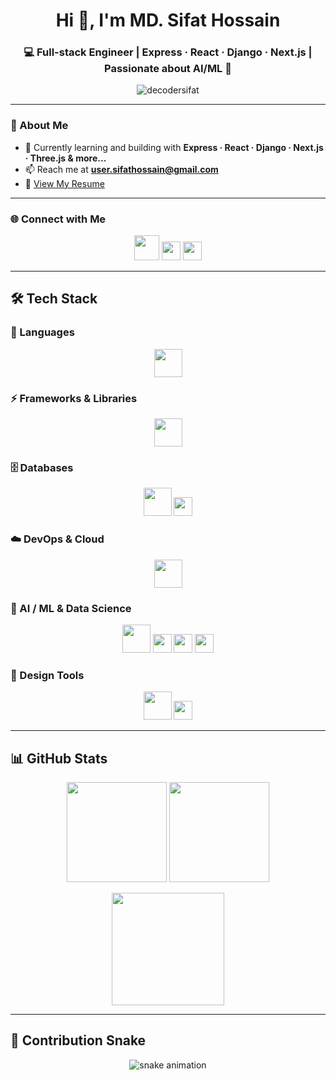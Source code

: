 <h1 align="center">Hi 👋, I'm MD. Sifat Hossain</h1>
<h3 align="center">💻 Full-stack Engineer | Express · React · Django · Next.js | Passionate about AI/ML 🤖</h3>

<p align="center">
  <img src="https://komarev.com/ghpvc/?username=decodersifat&label=Profile%20views&color=0e75b6&style=flat" alt="decodersifat" />
</p>

---

### 🚀 About Me  
- 🌱 Currently learning and building with **Express · React · Django · Next.js · Three.js & more...**  
- 📫 Reach me at **user.sifathossain@gmail.com**  
- 📄 [View My Resume](https://drive.google.com/file/d/12O0xoJU_gXBNibwFAW8Arv7CLIvoz_UK/view)

---

### 🌐 Connect with Me  
<p align="center">
  <a href="https://linkedin.com/in/decodersifat"><img src="https://skillicons.dev/icons?i=linkedin" height="40"/></a>
  <a href="https://kaggle.com/decodersifat"><img src="https://img.shields.io/badge/Kaggle-20BEFF?style=for-the-badge&logo=kaggle&logoColor=white" height="30"/></a>
  <a href="https://codeforces.com/profile/iamsifathossain"><img src="https://img.shields.io/badge/Codeforces-445f9d?style=for-the-badge&logo=codeforces&logoColor=white" height="30"/></a>
</p>

---

## 🛠️ Tech Stack  

### 📝 Languages  
<p align="center">
  <img src="https://skillicons.dev/icons?i=js,ts,python,html,css" height="45"/>
</p>

### ⚡ Frameworks & Libraries  
<p align="center">
  <img src="https://skillicons.dev/icons?i=react,nextjs,tailwind,express,django,nodejs" height="45"/>
</p>

### 🗄️ Databases  
<p align="center">
  <img src="https://skillicons.dev/icons?i=mysql,postgresql,mongodb,redis" height="45"/>
  <img src="https://img.shields.io/badge/SQLite-07405E?style=for-the-badge&logo=sqlite&logoColor=white" height="30"/>
</p>

### ☁️ DevOps & Cloud  
<p align="center">
  <img src="https://skillicons.dev/icons?i=docker,kubernetes,git,github,aws,gcp" height="45"/>
</p>

### 🤖 AI / ML & Data Science  
<p align="center">
  <img src="https://skillicons.dev/icons?i=tensorflow" height="45"/>
  <img src="https://img.shields.io/badge/Pandas-150458?style=for-the-badge&logo=pandas&logoColor=white" height="30"/>
  <img src="https://img.shields.io/badge/Scikit--Learn-F7931E?style=for-the-badge&logo=scikitlearn&logoColor=white" height="30"/>
  <img src="https://img.shields.io/badge/Seaborn-2E4C6D?style=for-the-badge&logo=python&logoColor=white" height="30"/>
</p>

### 🎨 Design Tools  
<p align="center">
  <img src="https://skillicons.dev/icons?i=figma" height="45"/>
  <img src="https://img.shields.io/badge/Adobe%20XD-FF61F6?style=for-the-badge&logo=adobexd&logoColor=white" height="30"/>
</p>

---

## 📊 GitHub Stats  

<p align="center">
  <img src="https://github-readme-stats.vercel.app/api?username=decodersifat&show_icons=true&theme=tokyonight" height="160"/>
  <img src="https://github-readme-stats.vercel.app/api/top-langs?username=decodersifat&layout=compact&theme=tokyonight" height="160"/>
</p>

<p align="center">
  <img src="https://github-readme-streak-stats.herokuapp.com/?user=decodersifat&theme=tokyonight" height="180"/>
</p>

---

## 🐍 Contribution Snake  
<p align="center">
  <img src="https://raw.githubusercontent.com/decodersifat/decodersifat/output/github-contribution-grid-snake.svg" alt="snake animation"/>
</p>